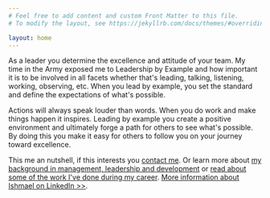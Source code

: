 ```yaml
---
# Feel free to add content and custom Front Matter to this file.
# To modify the layout, see https://jekyllrb.com/docs/themes/#overriding-theme-defaults

layout: home
---
```

<p>As a leader you determine the excellence and attitude of your team. My time in the Army exposed me to Leadership by Example and how important it is to be involved in all facets whether that's leading, talking, listening, working, observing, etc. When you lead by example, you set the standard and define the expectations of what's possible.</p> <p>Actions will always speak louder than words. When you do work and make things happen it inspires. Leading by example you create a positive environment and ultimately forge a path for others to see what's possible. By doing this you make it easy for others to follow you on your journey toward excellence.</p><p>This me an nutshell, if this interests you <a title="Contact Ishmael" href="/contact/">contact me</a>. Or learn more about <a title="See more about Ishmae's management experience" href="/about">my background in management, leadership and development</a> or <a href="/portfolio/" title="Learn more about Ishmael's work history">read about some of the work I've done during my career</a>. <a href="https://www.linkedin.com/in/ishmaelsanchez/" title="Ishmael Sanchez's LinkedIn profile">More information about Ishmael on LinkedIn >></a>.</p>


